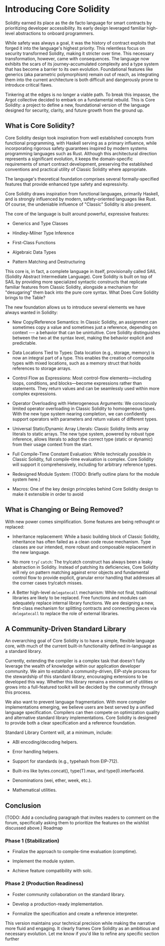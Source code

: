 # Introducing Core Solidity

Solidity earned its place as the de facto language for smart contracts by 
prioritizing developer accessibility. Its early design leveraged familiar 
high-level abstractions to onboard programmers.

While safety was always a goal, it was the history of contract exploits that 
forged it into the language's highest priority. This relentless focus on 
security transformed Solidity, making it stricter over time.
This necessary transformation, however, came with consequences. The language 
now exhibits the scars of its journey-accumulated complexity and a type system 
that has become a barrier to its own evolution. Foundational features like 
generics (aka parametric polymorphism) remain out of reach, as integrating them 
into the current architecture is both difficult and dangerously prone to 
introduce critical flaws.

Tinkering at the edges is no longer a viable path. To break this impasse, 
the Argot collective decided to embark on a fundamental rebuild. This is Core 
Solidity: a project to define a new, foundational version of the language designed 
for security, clarity, and future growth from the ground up.


## What is Core Solidity?

Core Solidity design took inspiration from well established concepts from functional 
programming, with Haskell serving as a primary influence, while incorporating rigorous 
safety guarantees inspired by modern systems programming languages such as Rust. 
Although this architectural direction represents a significant evolution, it keeps 
the domain-specific requirements of smart contract development, preserving 
the established conventions and practical utility of Classic Solidity where appropriate.

The language's theoretical foundation comprises several formally-specified features that 
provide enhanced type safety and expressivity.



Core Solidity draws inspiration from functional languages, primarily Haskell, and
is strongly influenced by modern, safety-oriented languages like Rust. Of course, 
the undeniable influence of "Classic" Solidity is also present.

The core of the language is built around powerful, expressive features:

- Generics and Type Classes

- Hindley-Milner Type Inference

- First-Class Functions

- Algebraic Data Types

- Pattern Matching and Destructuring

This core is, in fact, a complete language in itself, provisionally called SAIL 
(Solidity Abstract Intermediate Language). Core Solidity is built on top of SAIL by 
providing more specialized syntactic constructs that replicate familiar features from 
Classic Solidity, alongside a mechanism for "desugaring" them back into the pure core 
syntax. What Does Core Solidity brings to the Table?

The new foundation allows us to introduce several elements we have always wanted in 
Solidity:

- New Copy/Reference Semantics: In Classic Solidity, an assignment can sometimes copy 
a value and sometimes just a reference, depending on context --- a behavior that can be 
unintuitive. Core Solidity distinguishes between the two at the syntax level, making the 
behavior explicit and predictable.

- Data Locations Tied to Types: Data location (e.g., storage, memory) is now an integral 
part of a type. This enables the creation of composite types with mixed locations, such 
as a memory struct that holds references to storage arrays.

- Control Flow as Expressions: Most control-flow elements—including loops, conditions, 
and blocks—become expressions rather than statements. They return values and can be 
seamlessly used within more complex expressions.

- Operator Overloading with Heterogeneous Arguments: We consciously limited operator 
overloading in Classic Solidity to homogeneous types. With the new type system nearing 
completion, we can confidently support operators with parameters and return values of 
different types.

- Universal Static/Dynamic Array Literals: Classic Solidity limits array literals to static 
arrays. The new type system, powered by robust type inference, allows literals to adopt the 
correct type (static or dynamic) from their usage context from the start.

- Full Compile-Time Constant Evaluation: While technically possible in Classic Solidity, 
full compile-time evaluation is complex. Core Solidity will support it comprehensively, 
including for arbitrary reference types.

- Redesigned Module System: (TODO: Briefly outline plans for the module system here.)

- Macros: One of the key design principles behind Core Solidity design to make it extensible
in order to avoid 


## What is Changing or Being Removed?

With new power comes simplification. Some features are being rethought or replaced:

- Inheritance replacement: While a basic building block of Classic Solidity, inheritance has 
often failed as a clean code reuse mechanism. Type classes are our intended, more robust and 
composable replacement in the new language.

- No more `try`/ `catch`: The try/catch construct has always been a leaky abstraction in Solidity. 
Instead of patching its deficiencies, Core Solidity will rely on pattern matching against error 
objects and fundamental control flow to provide explicit, granular error handling that addresses 
all the corner cases try/catch misses.

- A Better high-level `delegatecall` mechanism: While not final, traditional libraries are likely 
to be replaced. Free functions and modules can adequately replace internal library functions. We 
are designing a new, first-class mechanism for splitting contracts and connecting pieces via 
`delegatecall` to replace the role of external libraries.

## A Community-Driven Standard Library

An overarching goal of Core Solidity is to have a simple, flexible language core, with much of 
the current built-in functionality defined in-language as a standard library.

Currently, extending the compiler is a complex task that doesn't fully leverage the wealth of 
knowledge within our application developer community. We aim to establish a community-driven, 
EIP-style process for the stewardship of this standard library, encouraging extensions to be 
developed this way. Whether this library remains a minimal set of utilities or grows into a 
full-featured toolkit will be decided by the community through this process.

We also want to prevent language fragmentation. With more compiler implementations emerging, we 
believe users are best served by a unified language specification. Compilers can then compete on 
optimization quality and alternative standard library implementations. Core Solidity is designed 
to provide both a clear specification and a reference foundation.

Standard Library Content will, at a minimum, include:

- ABI encoding/decoding helpers.

- Error handling helpers.

- Support for standards (e.g., typehash from EIP-712).

- Built-ins like bytes.concat(), type(T).max, and type(I).interfaceId.

- Denominations (wei, ether, week, etc.).

- Mathematical utilities.

## Conclusion

(TODO: Add a concluding paragraph that invites readers to comment on the forum, specifically asking them to prioritize the features on the wishlist discussed above.)
Roadmap

### Phase 1 (Stabilization)

- Finalize the approach to compile-time evaluation (comptime).

- Implement the module system.

- Achieve feature compatibility with solc.

### Phase 2 (Production Readiness)

- Foster community collaboration on the standard library.

- Develop a production-ready implementation.

- Formalize the specification and create a reference interpreter.

This version maintains your technical precision while making the narrative more fluid and engaging. It clearly frames Core Solidity as an ambitious and necessary evolution. Let me know if you'd like to refine any specific section further
